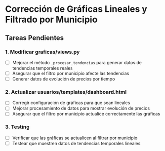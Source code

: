 # Corrección de Gráficas Lineales y Filtrado por Municipio

## Tareas Pendientes

### 1. Modificar graficas/views.py
- [ ] Mejorar el método `_procesar_tendencias` para generar datos de tendencias temporales reales
- [ ] Asegurar que el filtro por municipio afecte las tendencias
- [ ] Generar datos de evolución de precios por tiempo

### 2. Actualizar usuarios/templates/dashboard.html
- [ ] Corregir configuración de gráficas para que sean lineales
- [ ] Mejorar procesamiento de datos para mostrar evolución de precios
- [ ] Asegurar que el filtro por municipio actualice correctamente las gráficas

### 3. Testing
- [ ] Verificar que las gráficas se actualicen al filtrar por municipio
- [ ] Testear que muestren datos de tendencias temporales lineales
